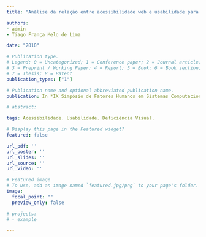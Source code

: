 ```yaml
---
title: "Análise da relação entre acessibilidade web e usabilidade para pessoas com deficiência visual"

authors:
- admin
- Tiago França Melo de Lima

date: "2010"

# Publication type.
# Legend: 0 = Uncategorized; 1 = Conference paper; 2 = Journal article;
# 3 = Preprint / Working Paper; 4 = Report; 5 = Book; 6 = Book section;
# 7 = Thesis; 8 = Patent
publication_types: ["1"]

# Publication name and optional abbreviated publication name.
publication: In *IX Simpósio de Fatores Humanos em Sistemas Computacionais (IHC)*

# abstract:

tags: Acessibilidade. Usabilidade. Deficiência Visual.

# Display this page in the Featured widget?
featured: false

url_pdf: ''
url_poster: ''
url_slides: ''
url_source: ''
url_video: ''

# Featured image
# To use, add an image named `featured.jpg/png` to your page's folder. 
image:
  focal_point: ""
  preview_only: false

# projects:
# - example

---
```


